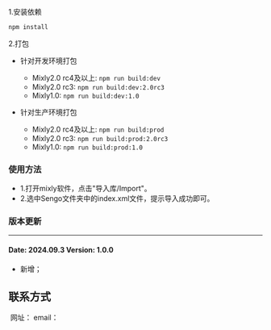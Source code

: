 
1.安装依赖

```bash
npm install
```

2.打包

- 针对开发环境打包

    * Mixly2.0 rc4及以上: `npm run build:dev`
    * Mixly2.0 rc3: `npm run build:dev:2.0rc3`
    * Mixly1.0: `npm run build:dev:1.0`

- 针对生产环境打包

    * Mixly2.0 rc4及以上: `npm run build:prod`
    * Mixly2.0 rc3: `npm run build:prod:2.0rc3`
    * Mixly1.0: `npm run build:prod:1.0`

### 使用方法

* 1.打开mixly软件，点击"导入库/Import"。
* 2.选中Sengo文件夹中的index.xml文件，提示导入成功即可。

### 版本更新

----
#### Date: 2024.09.3	Version: 1.0.0
* 新增；

##  联系方式
![]()
网址：
email：